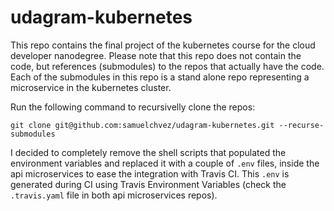 # udagram-kubernetes

This repo contains the final project of the kubernetes course for the cloud developer nanodegree. Please note that this repo does not contain the code, but references (submodules) to the repos that actually have the code. Each of the submodules in this repo is a stand alone repo representing a microservice in the kubernetes cluster.

Run the following command to recursivelly clone the repos:

`git clone git@github.com:samuelchvez/udagram-kubernetes.git --recurse-submodules`

I decided to completely remove the shell scripts that populated the environment variables and replaced it with a couple of `.env` files, inside the api microservices to ease the integration with Travis CI. This `.env` is generated during CI using Travis Environment Variables (check the `.travis.yaml` file in both api microservices repos).
